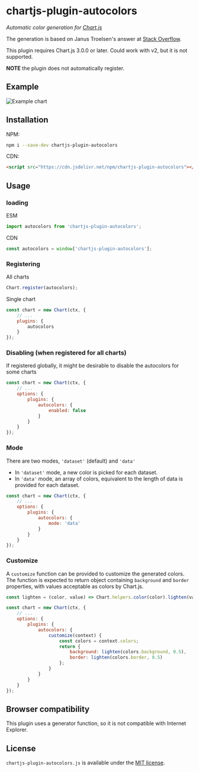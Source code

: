 # chartjs-plugin-autocolors

*Automatic color generation for [Chart.js](https://www.chartjs.org)*

The generation is based on Janus Troelsen's answer at [Stack Overflow](https://stackoverflow.com/a/13781114/10359775).

This plugin requires Chart.js 3.0.0 or later. Could work with v2, but it is not supported.

**NOTE** the plugin does not automatically register.

## Example

![Example chart](https://github.com/kurkle/chartjs-plugin-autocolors/raw/master/sample.png "Example chart")

## Installation

NPM:

```bash
npm i --save-dev chartjs-plugin-autocolors
```

CDN:

```html
<script src="https://cdn.jsdelivr.net/npm/chartjs-plugin-autocolors"></script>
```

## Usage

### loading

ESM

```js
import autocolors from 'chartjs-plugin-autocolors';
```

CDN

```js
const autocolors = window['chartjs-plugin-autocolors'];
```

### Registering

All charts

```js
Chart.register(autocolors);
```

Single chart

```js
const chart = new Chart(ctx, {
	// ...
	plugins: {
		autocolors
	}
});
```

### Disabling (when registered for all charts)

If registered globally, it might be desirable to disable the autocolors for some charts

```js
const chart = new Chart(ctx, {
	// ...
	options: {
		plugins: {
			autocolors: {
				enabled: false
			}
		}
	}
});
```

### Mode

There are two modes, `'dataset'` (default) and `'data'`

- In `'dataset'` mode, a new color is picked for each dataset.
- In `'data'` mode, an array of colors, equivalent to the length of data is provided for each dataset.

```js
const chart = new Chart(ctx, {
	// ...
	options: {
		plugins: {
			autocolors: {
				mode: 'data'
			}
		}
	}
});
```

### Customize

A `customize` function can be provided to customize the generated colors.
The function is expected to return object containing `background` and `border` properties,
with values acceptable as colors by Chart.js.

```js
const lighten = (color, value) => Chart.helpers.color(color).lighten(value).rgbString();

const chart = new Chart(ctx, {
	// ...
	options: {
		plugins: {
			autocolors: {
				customize(context) {
					const colors = context.colors;
					return {
						background: lighten(colors.background, 0.5),
						border: lighten(colors.border, 0.5)
					};
				}
			}
		}
	}
});
```

## Browser compatibility

This plugin uses a generator function, so it is not compatible with Internet Explorer.

## License

`chartjs-plugin-autocolors.js` is available under the [MIT license](https://github.com/kurkle/chartjs-plugin-autocolors/blob/master/LICENSE).
